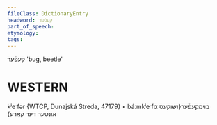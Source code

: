 ```yaml
---
fileClass: DictionaryEntry
headword: קעפֿער
part_of_speech: 
etymology: 
tags: 
---
```

קעפֿער
'bug, beetle'

WESTERN
========

kʲeˑfər {WTCP, Dunajská Streda, 47179}
	•	báːmkʲeˑfα בוימקעפֿער{זשוקעס אונטער דער קאָרע}